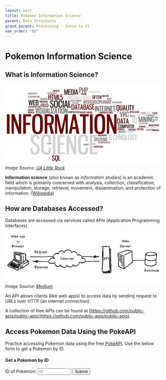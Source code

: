 ```yaml
---
layout: post
title: Pokemon Information Science
parent: Data Structures
grand_parent: Processing - Intro to CS
nav_order: "02"
---
```


# Pokemon Information Science

## What is Information Science?

![Information Science](/assets/images/processing/objects/is.jpg)
<cite class="fs-2">Image Source: [UA Little Rock](https://ualr.edu/informationscience/)</cite>

**Information science** (also known as _information studies_) is an academic field which is primarily concerned with analysis, collection, classification, manipulation, storage, retrieval, movement, dissemination, and protection of information. ([Wikipedia](https://en.wikipedia.org/wiki/Information_science))

## How are Databases Accessed?

Databases are accessed via services called APIs (Application Programming Interfaces).

![API and Database](/assets/images/processing/objects/api.png)
<cite class="fs-2">Image Source: [Medium](https://medium.com/@perrysetgo/what-exactly-is-an-api-69f36968a41f)</cite>

An API allows clients (like web apps) to access data by sending request to URLs over HTTP (an internet connection).

A collection of free APIs can be found at [https://github.com/public-apis/public-apis](https://github.com/public-apis/public-apis).

## Access Pokemon Data Using the PokeAPI

Practice accessing Pokemon data using the free [PokeAPI](https://pokeapi.co). Use the below form to get a Pokemon by ID.

<form method="GET">
    <h4>Get a Pokemon by ID</h4>
    <label for="pkid">ID of Pokemon: </label>
    <input type="number" min="0" id="pkid" name="pkid" placeholder="ID" style="width: 100px" class="mt-1">
    <input value="Submit" type="submit">
</form>

<form method="GET" class="pt-2" style="display: none">
    <h4>Access data from the object</h4>
    <label for="access">Try accessing part of the object (e.g. <code>object.name</code>).</label><br>
    <input type="text" id="access" name="access" placeholder="object.<property>" style="width: 250px" class="mt-1">
    <input value="Submit" type="submit">
    <pre id="accessedObj" class="px-2 py-1 bg-grey-lt-000 text-grey-dk-300">
    </pre>
</form>
<pre id="jsonOut">
</pre>

<link href="/assets/js/vendor/json-tree-view/index.css" rel="stylesheet">
<script src="/assets/js/vendor/json-tree-view/index.js"></script>
<script src="/assets/js/pokeapi.js"></script>
